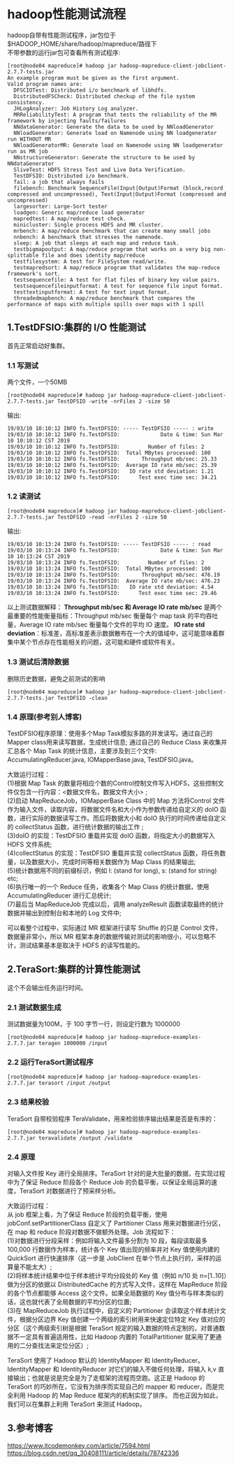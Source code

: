 # hadoop性能测试流程 

hadoop自带有性能测试程序，jar包位于$HADOOP_HOME/share/hadoop/mapreduce/路径下  
不带参数的运行jar包可查看所有测试程序:  
```
[root@node04 mapreduce]# hadoop jar hadoop-mapreduce-client-jobclient-2.7.7-tests.jar 
An example program must be given as the first argument.
Valid program names are:
  DFSCIOTest: Distributed i/o benchmark of libhdfs.
  DistributedFSCheck: Distributed checkup of the file system consistency.
  JHLogAnalyzer: Job History Log analyzer.
  MRReliabilityTest: A program that tests the reliability of the MR framework by injecting faults/failures
  NNdataGenerator: Generate the data to be used by NNloadGenerator
  NNloadGenerator: Generate load on Namenode using NN loadgenerator run WITHOUT MR
  NNloadGeneratorMR: Generate load on Namenode using NN loadgenerator run as MR job
  NNstructureGenerator: Generate the structure to be used by NNdataGenerator
  SliveTest: HDFS Stress Test and Live Data Verification.
  TestDFSIO: Distributed i/o benchmark.
  fail: a job that always fails
  filebench: Benchmark SequenceFile(Input|Output)Format (block,record compressed and uncompressed), Text(Input|Output)Format (compressed and uncompressed)
  largesorter: Large-Sort tester
  loadgen: Generic map/reduce load generator
  mapredtest: A map/reduce test check.
  minicluster: Single process HDFS and MR cluster.
  mrbench: A map/reduce benchmark that can create many small jobs
  nnbench: A benchmark that stresses the namenode.
  sleep: A job that sleeps at each map and reduce task.
  testbigmapoutput: A map/reduce program that works on a very big non-splittable file and does identity map/reduce
  testfilesystem: A test for FileSystem read/write.
  testmapredsort: A map/reduce program that validates the map-reduce framework's sort.
  testsequencefile: A test for flat files of binary key value pairs.
  testsequencefileinputformat: A test for sequence file input format.
  testtextinputformat: A test for text input format.
  threadedmapbench: A map/reduce benchmark that compares the performance of maps with multiple spills over maps with 1 spill
```  

## 1.TestDFSIO:集群的 I/O 性能测试  
首先正常启动好集群。  

### 1.1 写测试    
两个文件，一个50MB
```
[root@node04 mapreduce]# hadoop jar hadoop-mapreduce-client-jobclient-2.7.7-tests.jar TestDFSIO -write -nrFiles 2 -size 50  
```  
输出:  
```
19/03/10 10:10:12 INFO fs.TestDFSIO: ----- TestDFSIO ----- : write
19/03/10 10:10:12 INFO fs.TestDFSIO:             Date & time: Sun Mar 10 10:10:12 CST 2019
19/03/10 10:10:12 INFO fs.TestDFSIO:         Number of files: 2
19/03/10 10:10:12 INFO fs.TestDFSIO:  Total MBytes processed: 100
19/03/10 10:10:12 INFO fs.TestDFSIO:       Throughput mb/sec: 25.33
19/03/10 10:10:12 INFO fs.TestDFSIO:  Average IO rate mb/sec: 25.39
19/03/10 10:10:12 INFO fs.TestDFSIO:   IO rate std deviation: 1.21
19/03/10 10:10:12 INFO fs.TestDFSIO:      Test exec time sec: 34.21
``` 

### 1.2 读测试  
```
[root@node04 mapreduce]# hadoop jar hadoop-mapreduce-client-jobclient-2.7.7-tests.jar TestDFSIO -read -nrFiles 2 -size 50  
```  
输出:  
```
19/03/10 10:13:24 INFO fs.TestDFSIO: ----- TestDFSIO ----- : read
19/03/10 10:13:24 INFO fs.TestDFSIO:             Date & time: Sun Mar 10 10:13:24 CST 2019
19/03/10 10:13:24 INFO fs.TestDFSIO:         Number of files: 2
19/03/10 10:13:24 INFO fs.TestDFSIO:  Total MBytes processed: 100
19/03/10 10:13:24 INFO fs.TestDFSIO:       Throughput mb/sec: 476.19
19/03/10 10:13:24 INFO fs.TestDFSIO:  Average IO rate mb/sec: 476.23
19/03/10 10:13:24 INFO fs.TestDFSIO:   IO rate std deviation: 4.54
19/03/10 10:13:24 INFO fs.TestDFSIO:      Test exec time sec: 29.46
```    

以上测试数据解释：
**Throughput mb/sec 和 Average IO rate mb/sec** 是两个最重要的性能衡量指标：Throughput mb/sec 衡量每个 map task 的平均吞吐量，Average IO rate mb/sec 衡量每个文件的平均 IO 速度。
**IO rate std deviation**：标准差，高标准差表示数据散布在一个大的值域中，这可能意味着群集中某个节点存在性能相关的问题，这可能和硬件或软件有关。

### 1.3 测试后清除数据  
删除历史数据，避免之前测试的影响  
``` 
[root@node04 mapreduce]# hadoop jar hadoop-mapreduce-client-jobclient-2.7.7-tests.jar TestDFSIO -clean
```  

### 1.4 原理(参考别人博客)  
TestDFSIO程序原理：使用多个Map Task模拟多路的并发读写。通过自己的Mapper class用来读写数据，生成统计信息; 通过自己的 Reduce Class 来收集并汇总各个 Map Task 的统计信息，主要涉及到三个文件: AccumulatingReducer.java, IOMapperBase.java, TestDFSIO.java。  

大致运行过程：  
(1)根据 Map Task 的数量将相应个数的Control控制文件写入HDFS，这些控制文件仅包含一行内容：<数据文件名，数据文件大小> ;  
(2)启动 MapReduceJob，IOMapperBase Class 中的 Map 方法将Control 文件作为输入文件，读取内容，将数据文件名和大小作为参数传递给自定义的 doIO 函数，进行实际的数据读写工作。而后将数据大小和 doIO 执行的时间传递给自定义的 collectStatus 函数，进行统计数据的输出工作 ;  
(3)doIO 的实现：TestDFSIO 重载并实现 doIO 函数，将指定大小的数据写入 HDFS 文件系统;  
(4)collectStatus 的实现：TestDFSIO 重载并实现 collectStatus 函数，将任务数量，以及数据大小，完成时间等相关数据作为 Map Class 的结果输出;  
(5)统计数据用不同的前缀标识，例如 l: (stand for long), s: (stand for string) etc;  
(6)执行唯一的一个 Reduce 任务，收集各个 Map Class 的统计数据，使用 AccumulatingReducer 进行汇总统计;    
(7)最后当 MapReduceJob 完成以后，调用 analyzeResult 函数读取最终的统计数据并输出到控制台和本地的 Log 文件中;    

可以看整个过程中，实际通过 MR 框架进行读写 Shuffle 的只是 Control 文件，数据量非常小，所以 MR 框架本身的数据传输对测试的影响很小，可以忽略不计，测试结果基本是取决于 HDFS 的读写性能的。  

## 2.TeraSort:集群的计算性能测试   
这个不会输出任务运行时间。
### 2.1 测试数据生成
测试数据量为100M，于 100 字节一行，则设定行数为 1000000  
```
[root@node04 mapreduce]# hadoop jar hadoop-mapreduce-examples-2.7.7.jar teragen 1000000 /input
```  
### 2.2 运行TeraSort测试程序  
```
[root@node04 mapreduce]# hadoop jar hadoop-mapreduce-examples-2.7.7.jar terasort /input /output
```  

### 2.3 结果校验  
TeraSort 自带校验程序 TeraValidate，用来检验排序输出结果是否是有序的： 
```
[root@node04 mapreduce]# hadoop jar hadoop-mapreduce-examples-2.7.7.jar teravalidate /output /validate
```  

### 2.4 原理  
对输入文件按 Key 进行全局排序。TeraSort 针对的是大批量的数据，在实现过程中为了保证 Reduce 阶段各个 Reduce Job 的负载平衡，以保证全局运算的速度，TeraSort 对数据进行了预采样分析。  

大致运行过程：  
从 job 框架上看，为了保证 Reduce 阶段的负载平衡，使用 jobConf.setPartitionerClass 自定义了 Partitioner Class 用来对数据进行分区，在 map 和 reduce 阶段对数据不做额外处理。Job 流程如下：  
(1)对数据进行分段采样：例如将输入文件最多分割为 10 段，每段读取最多 100,000 行数据作为样本，统计各个 Key 值出现的频率并对 Key 值使用内建的 QuickSort 进行快速排序（这一步是 JobClient 在单个节点上执行的，采样的运算量不能太大）;  
(2)将样本统计结果中位于样本统计平均分段处的 Key 值（例如 n/10 处 n=[1..10]）做为分区的依据以 DistributedCache 的方式写入文件，这样在 MapReduce 阶段的各个节点都能够 Access 这个文件。如果全局数据的 Key 值分布与样本类似的话，这也就代表了全局数据的平均分区的位置;  
(3)在 MapReduceJob 执行过程中，自定义的 Partitioner 会读取这个样本统计文件，根据分区边界 Key 值创建一个两级的索引树用来快速定位特定 Key 值对应的分区（这个两级索引树是根据 TeraSort 规定的输入数据的特点定制的，对普通数据不一定具有普遍适用性，比如 Hadoop 内置的 TotalPartitioner 就采用了更通用的二分查找法来定位分区）;  

TeraSort 使用了 Hadoop 默认的 IdentityMapper 和 IdentityReducer。IdentityMapper 和 IdentityReducer 对它们的输入不做任何处理，将输入 k,v 直接输出；也就是说是完全是为了走框架的流程而空跑。这正是 Hadoop 的 TeraSort 的巧妙所在，它没有为排序而实现自己的 mapper 和 reducer，而是完全利用 Hadoop 的 Map Reduce 框架内的机制实现了排序。 而也正因为如此，我们可以在集群上利用 TeraSort 来测试 Hadoop。  
## 3.参考博客  
https://www.itcodemonkey.com/article/7594.html  
https://blog.csdn.net/qq_30408111/article/details/78742336